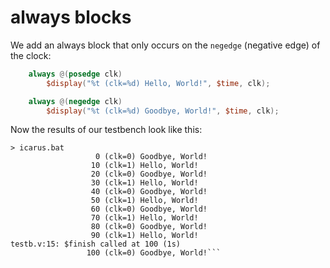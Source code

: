 # always blocks

We add an always block that only occurs on the `negedge` (negative edge) of the clock: 

```verilog
	always @(posedge clk)
		$display("%t (clk=%d) Hello, World!", $time, clk);

	always @(negedge clk)
		$display("%t (clk=%d) Goodbye, World!", $time, clk);
```

Now the results of our testbench look like this: 

```
> icarus.bat
                   0 (clk=0) Goodbye, World!
                  10 (clk=1) Hello, World!
                  20 (clk=0) Goodbye, World!
                  30 (clk=1) Hello, World!
                  40 (clk=0) Goodbye, World!
                  50 (clk=1) Hello, World!
                  60 (clk=0) Goodbye, World!
                  70 (clk=1) Hello, World!
                  80 (clk=0) Goodbye, World!
                  90 (clk=1) Hello, World!
testb.v:15: $finish called at 100 (1s)
                 100 (clk=0) Goodbye, World!```
